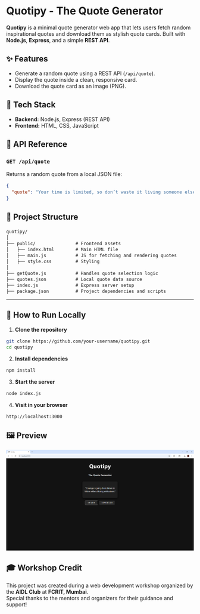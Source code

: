 # Quotipy - The Quote Generator 

**Quotipy** is a minimal quote generator web app that lets users fetch random inspirational quotes and download them as stylish quote cards. Built with **Node.js**, **Express**, and a simple **REST API**.


## ✨ Features

-  Generate a random quote using a REST API (`/api/quote`).
-  Display the quote inside a clean, responsive card.
-  Download the quote card as an image (PNG).


## 🔧 Tech Stack

- **Backend:** Node.js, Express (REST API)
- **Frontend:** HTML, CSS, JavaScript


## 📡 API Reference

### `GET /api/quote`

Returns a random quote from a local JSON file:

```json
{
  "quote": "Your time is limited, so don’t waste it living someone else’s life."
}
```


## 📁 Project Structure

```
quotipy/
│
├── public/               # Frontend assets
│   ├── index.html        # Main HTML file
│   ├── main.js           # JS for fetching and rendering quotes
│   ├── style.css         # Styling
│
├── getQuote.js           # Handles quote selection logic
├── quotes.json           # Local quote data source
├── index.js              # Express server setup
├── package.json          # Project dependencies and scripts
```

---

## 🚀 How to Run Locally

1. **Clone the repository**
```bash
git clone https://github.com/your-username/quotipy.git
cd quotipy
```

2. **Install dependencies**
```bash
npm install
```

3. **Start the server**
```bash
node index.js
```

4. **Visit in your browser**
```
http://localhost:3000
```


## 🖼️ Preview

![Screenshot](./assets/screenshot.png)


## 🎓 Workshop Credit

This project was created during a web development workshop organized by the **AIDL Club** at **FCRIT, Mumbai**.  
Special thanks to the mentors and organizers for their guidance and support!